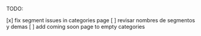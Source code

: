 TODO:

[x] fix segment issues in categories page 
[ ] revisar nombres de segmentos y demas
[ ] add coming soon page to empty categories